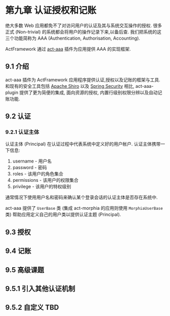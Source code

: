 # <a name="aaa"></a> 第九章 认证授权和记账

绝大多数 Web 应用都免不了对访问用户的认证及其与系统交互操作的授权. 很多正式 (Non-trivial) 的系统都会将用户的操作记录下来,以备后查. 我们把系统的这三个功能简称为 AAA (Authentication, Authorisation, Accounting).

ActFramework 通过 [act-aaa](https://github.com/actframework/act-aaa-plugin) 插件为应用提供 AAA 的实现框架.

## <a name="introduction"></a> 9.1 介绍

act-aaa 插件为 ActFramework 应用程序提供认证,授权以及记账的框架与工具. 和现有的安全工具包括 [Apache Shiro](https://shiro.apache.org/) 以及 [Spring Security](https://spring.io/projects/spring-security) 相比, act-aaa-plugin 提供了更为简便的集成, 面向资源的授权, 内置行级别权限分辨以及自动记账功能. 

## <a name="authentication"></a> 9.2 认证

### <a name="principal"></a> 9.2.1 认证主体

认证主体 (Principal) 在认证过程中代表系统中定义好的用户帐户. 认证主体携带一下信息:

1. username - 用户名
2. password - 密码
3. roles - 该用户的角色集合
4. permissions - 该用户的权限集合
5. privilege - 该用户的特权级别

通常情况下使用用户名和密码来确认某个登录会话的认证主体是否存在系统中.

act-aaa 提供了 `UserBase` 类 (集成 act-morphia 的应用则使用 `MorphiaUserBase` 类) 帮助应用定义自己的用户类以提供认证主题 (Principal). 

## <a name="authorisation"></a> 9.3 授权

## <a name="accounting"></a> 9.4 记账

## <a name="advanced_topic"></a> 9.5 高级课题

## <a name="plugin_authentication_mechanism"></a> 9.5.1 引入其他认证机制

## <a name=""></a> 9.5.2 自定义 TBD
